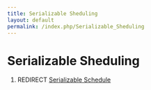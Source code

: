 ```yaml
---
title: Serializable Sheduling
layout: default
permalink: /index.php/Serializable_Sheduling
---
```


# Serializable Sheduling

1. REDIRECT [Serializable Schedule](Serializable_Schedule)